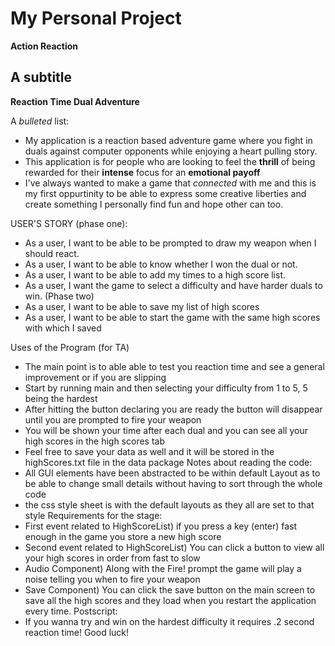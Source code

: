 # My Personal Project
**Action Reaction**
## A subtitle
**Reaction Time Dual Adventure**

A *bulleted* list:
- My application is a reaction based adventure game where you fight in duals against computer opponents while enjoying
a heart pulling story.
- This application is for people who are looking to feel the **thrill** of being rewarded for their **intense** focus
 for an **emotional payoff**
- I've always wanted to make a game that *connected* with me and this is my first oppurtinity to be able to express some
 creative liberties and create something I personally find fun and hope other can too.

USER'S STORY (phase one):
- As a user, I want to be able to be prompted to draw my weapon when I should react.
- As a user, I want to be able to know whether I won the dual or not.
- As a user, I want to be able to add my times to a high score list.
- As a user, I want the game to select a difficulty and have harder duals to win.
(Phase two)
- As a user, I want to be able to save my list of high scores
- As a user, I want to be able to start the game with the same high scores with which I saved

Uses of the Program (for TA)
- The main point is to able able to test you reaction time and see a general improvement or if you are slipping
- Start by running main and then selecting your difficulty from 1 to 5, 5 being the hardest
- After hitting the button declaring you are ready the button will disappear until you are prompted to fire your weapon
- You will be shown your time after each dual and you can see all your high scores in the high scores tab
- Feel free to save your data as well and it will be stored in the highScores.txt file in the data package
Notes about reading the code: 
- All GUI elements have been abstracted to be within default Layout as to be able to change
small details without having to sort through the whole code
- the css style sheet is with the default layouts as they all are set to that style
Requirements for the stage:
- First event related to HighScoreList) if you press a key (enter) fast enough in the game you store a new high score
- Second event related to HighScoreList) You can click a button to view all your high scores in order from fast to slow
- Audio Component) Along with the Fire! prompt the game will play a noise telling you when to fire your weapon
- Save Component) You can click the save button on the main screen to save all the high scores and they load when you
restart the application every time.
Postscript:
- If you wanna try and win on the hardest difficulty it requires .2 second reaction time! Good luck!



